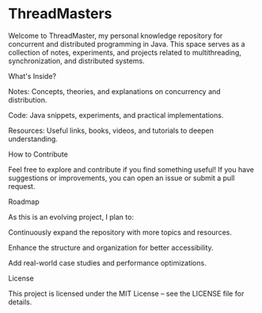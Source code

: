 # ThreadMasters
Welcome to ThreadMaster, my personal knowledge repository for concurrent and distributed programming in Java. This space serves as a collection of notes, experiments, and projects related to multithreading, synchronization, and distributed systems.

What's Inside?

Notes: Concepts, theories, and explanations on concurrency and distribution.

Code: Java snippets, experiments, and practical implementations.

Resources: Useful links, books, videos, and tutorials to deepen understanding.

How to Contribute

Feel free to explore and contribute if you find something useful! If you have suggestions or improvements, you can open an issue or submit a pull request.

Roadmap

As this is an evolving project, I plan to:

Continuously expand the repository with more topics and resources.

Enhance the structure and organization for better accessibility.

Add real-world case studies and performance optimizations.

License

This project is licensed under the MIT License – see the LICENSE file for details.
